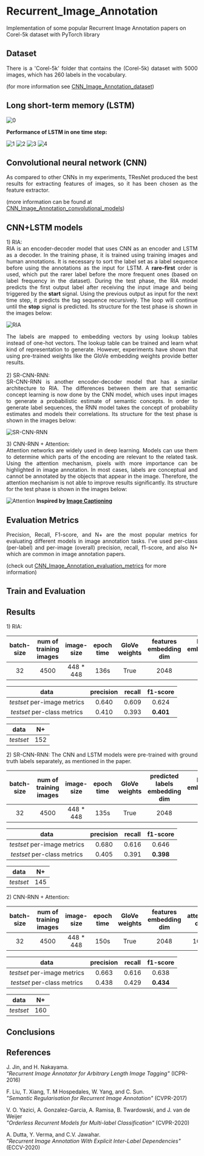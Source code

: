 # Recurrent_Image_Annotation
Implementation of some popular Recurrent Image Annotation papers on Corel-5k dataset with PyTorch library

## Dataset
<div align="justify"> There is a 'Corel-5k' folder that contains the (Corel-5k) dataset with 5000 images, which has 260 labels in the vocabulary. </div>

(for more information see [CNN_Image_Annotation_dataset](https://github.com/parham1998/CNN_Image_Annotaion#dataset))

## Long short-term memory (LSTM) 
![0](https://user-images.githubusercontent.com/85555218/138563103-f02523b5-f2b7-4a1b-99a7-b448d9d2d031.png)

**Performance of LSTM in one time step:**

![1](https://user-images.githubusercontent.com/85555218/138563233-703a5348-751d-4b04-ba5a-c8e743dfc65f.gif)
![2](https://user-images.githubusercontent.com/85555218/138563236-2c11bad0-b7d2-4ac3-87cf-4fd59112a870.gif)
![3](https://user-images.githubusercontent.com/85555218/138563237-885b3ac9-b0af-48b3-8f37-4ef80959f006.gif)
![4](https://user-images.githubusercontent.com/85555218/138563238-517344f7-b653-42ca-b831-30a28398c16d.gif)

## Convolutional neural network (CNN) 
<div align="justify"> As compared to other CNNs in my experiments, TResNet produced the best results for extracting features of images, so it has been chosen as the feature extractor. </div>

(more information can be found at [CNN_Image_Annotation_convolutional_models](https://github.com/parham1998/CNN_Image_Annotaion#convolutional-models))

## CNN+LSTM models
<div align="justify"> 
1) RIA: <br >
RIA is an encoder-decoder model that uses CNN as an encoder and LSTM as a decoder. In the training phase, it is trained using training images and human annotations. It is necessary to sort the label set as a label sequence before using the annotations as the input for LSTM. A <b>rare-first</b> order is used, which put the rarer label before the more frequent ones (based on label frequency in the dataset). During the test phase, the RIA model predicts the first output label after receiving the input image and being triggered by the <b>start</b> signal. Using the previous output as input for the next time step, it predicts the tag sequence recursively. The loop will continue until the <b>stop</b> signal is predicted. Its structure for the test phase is shown in the images below: </div>

![RIA](https://user-images.githubusercontent.com/85555218/201529357-3ddd0597-547b-43eb-8a24-78a305d62cb6.jpg)
<div align="justify"> The labels are mapped to embedding vectors by using lookup tables instead of one-hot vectors. The lookup table can be trained and learn what kind of representation to generate. However, experiments have shown that using pre-trained weights like the GloVe embedding weights provide better results. </div> <br >

<div align="justify"> 
2) SR-CNN-RNN: <br >
SR-CNN-RNN is another encoder-decoder model that has a similar architecture to RIA. The differences between them are that semantic concept learning is now done by the CNN model, which uses input images to generate a probabilistic estimate of semantic concepts. In order to generate label sequences, the RNN model takes the concept of probability estimates and models their correlations. Its structure for the test phase is shown in the images below: </div>

![SR-CNN-RNN](https://user-images.githubusercontent.com/85555218/201529366-83c4b665-2349-4dde-8130-598407e2d333.jpg)

<div align="justify"> 
3) CNN-RNN + Attention: <br >
Attention networks are widely used in deep learning. Models can use them to determine which parts of the encoding are relevant to the related task. Using the attention mechanism, pixels with more importance can be highlighted in image annotation. In most cases, labels are conceptual and cannot be annotated by the objects that appear in the image. Therefore, the attention mechanism is not able to improve results significantly. Its structure for the test phase is shown in the images below: </div>

![Attention](https://user-images.githubusercontent.com/85555218/203550694-5b899e1e-b8b1-4cab-ac9c-9fdd59b4fd8f.jpg)
<b> Inspired by [Image Captioning](https://github.com/sgrvinod/a-PyTorch-Tutorial-to-Image-Captioning) </b> 

## Evaluation Metrics
<div align="justify"> Precision, Recall, F1-score, and N+ are the most popular metrics for evaluating different models in image annotation tasks.
I've used per-class (per-label) and per-image (overall) precision, recall, f1-score, and also N+ which are common in image annotation papers. </div>

(check out [CNN_Image_Annotation_evaluation_metrics](https://github.com/parham1998/CNN_Image_Annotaion#evaluation-metrics) for more information)

## Train and Evaluation

## Results
<div align="justify"> 1) RIA: </div>

| batch-size | num of training images | image-size | epoch time | GloVe weights | features embedding dim | label embedding dim 
| :------------: | :------------: | :------------: | :------------: | :------------: | :------------: | :------------: |
| 32 | 4500 | 448 * 448 | 136s | True | 2048 | 300 |
  
| data | precision | recall | f1-score |
| :------------: | :------------: | :------------: | :------------: |
| *testset* per-image metrics | 0.640  | 0.609 | 0.624 | 
| *testset* per-class metrics | 0.410 | 0.393 | **0.401** |

| data | N+ |
| :------------: | :------------: |
| *testset* | 152 |

<div align="justify"> 2) SR-CNN-RNN: 
The CNN and LSTM models were pre-trained with ground truth labels separately, as mentioned in the paper.
</div>

| batch-size | num of training images | image-size | epoch time | GloVe weights | predicted labels embedding dim | label embedding dim 
| :------------: | :------------: | :------------: | :------------: | :------------: | :------------: | :------------: |
| 32 | 4500 | 448 * 448 | 135s | True | 2048 | 300 |
  
| data | precision | recall | f1-score |
| :------------: | :------------: | :------------: | :------------: |
| *testset* per-image metrics | 0.680  | 0.616 | 0.646 | 
| *testset* per-class metrics | 0.405 | 0.391 | **0.398** |

| data | N+ |
| :------------: | :------------: |
| *testset* | 145 |

<div align="justify"> 2) CNN-RNN + Attention: </div>

| batch-size | num of training images | image-size | epoch time | GloVe weights | features embedding dim | attention dim | label embedding dim 
| :------------: | :------------: | :------------: | :------------: | :------------: | :------------: | :------------: | :------------: |
| 32 | 4500 | 448 * 448 | 150s | True | 2048 | 1024 | 300 |
  
| data | precision | recall | f1-score |
| :------------: | :------------: | :------------: | :------------: |
| *testset* per-image metrics | 0.663  | 0.616 | 0.638 | 
| *testset* per-class metrics | 0.438 | 0.429 | **0.434** |

| data | N+ |
| :------------: | :------------: |
| *testset* | 160 |

## Conclusions

## References
J. Jin, and H. Nakayama. <br />
*"Recurrent Image Annotator for Arbitrary Length Image Tagging"* (ICPR-2016)

F. Liu, T. Xiang, T. M Hospedales, W. Yang, and C. Sun. <br />
*"Semantic Regularisation for Recurrent Image Annotation"* (CVPR-2017)

V. O. Yazici, A. Gonzalez-Garcia, A. Ramisa, B. Twardowski, and J. van de Weijer <br />
*"Orderless Recurrent Models for Multi-label Classification"* (CVPR-2020)

A. Dutta, Y. Verma, and C.V. Jawahar. <br />
*"Recurrent Image Annotation With Explicit Inter-Label Dependencies"* (ECCV-2020)

